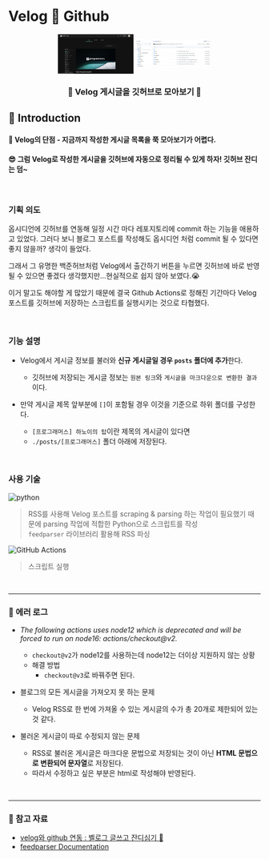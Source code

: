 # Velog 🔁 Github

<p align="center">
  <img src="./assets/velog_capture.png" align="center" width="30%"> 
  <img src="./assets/github_capture.png" align="center" width="30%"> 
</p>

<h3 align=center>🌱 Velog 게시글을 깃허브로 모아보기 🌱</h3>

## 👋 Introduction
<h4> 🥲 Velog의 단점 - 지금까지 작성한 게시글 목록을 쭉 모아보기가 어렵다. </h4>

<h4> 😎 그럼 Velog로 작성한 게시글을 깃허브에 자동으로 정리될 수 있게 하자! 깃허브 잔디는 덤~ </h4>

<br>

### 기획 의도
옵시디언에 깃허브를 연동해 일정 시간 마다 레포지토리에 commit 하는 기능을 애용하고 있었다. 그러다 보니 블로그 포스트를 작성해도 옵시디언 처럼 commit 될 수 있다면 좋지 않을까? 생각이 들었다. 

그래서 그 유명한 백준허브처럼 Velog에서 출간하기 버튼을 누르면 깃허브에 바로 반영될 수 있으면 좋겠다 생각했지만...현실적으로 쉽지 않아 보였다.😭 

이거 말고도 해야할 게 많았기 때문에 결국 Github Actions로 정해진 기간마다 Velog 포스트를 깃허브에 저장하는 스크립트를 실행시키는 것으로 타협했다.

<br>

### 기능 설명
- Velog에서 게시글 정보를 불러와 **신규 게시글일 경우 `posts` 폴더에 추가**한다.
  - 깃허브에 저장되는 게시글 정보는 `원본 링크`와 `게시글을 마크다운으로 변환한 결과`이다.

- 만약 게시글 제목 앞부분에 `[]`이 포함될 경우 이것을 기준으로 하위 폴더를 구성한다. 
  - `[프로그래머스] 하노이의 탑`이란 제목의 게시글이 있다면 
  - `./posts/[프로그래머스]` 폴더 아래에 저장된다.

<br>

### 사용 기술
![python](https://img.shields.io/badge/Python-3.8-3776AB.svg?style=flat&logo=python&logoColor=white)  
> RSS를 사용해 Velog 포스트를 scraping & parsing 하는 작업이 필요했기 때문에 parsing 작업에 적합한 Python으로 스크립트를 작성  
> `feedparser` 라이브러리 활용해 RSS 파싱
  
![GitHub Actions](https://img.shields.io/badge/github%20actions-%232671E5.svg?style=flat&logo=githubactions&logoColor=white)
> 스크립트 실행

<br>

---

### 🔧 에러 로그
- _The following actions uses node12 which is deprecated and will be forced to run on node16: actions/checkout@v2._
  - `checkout@v2`가 node12를 사용하는데 node12는 더이상 지원하지 않는 상황
  - 해결 방법
    - `checkout@v3`로 바꿔주면 된다.
  
- 블로그의 모든 게시글을 가져오지 못 하는 문제
  - Velog RSS로 한 번에 가져올 수 있는 게시글의 수가 총 20개로 제한되어 있는 것 같다.
  
- 불러온 게시글이 따로 수정되지 않는 문제
  - RSS로 불러온 게시글은 마크다운 문법으로 저장되는 것이 아닌 **HTML 문법으로 변환되어 문자열**로 저장된다. 
  - 따라서 수정하고 싶은 부분은 html로 작성해야 반영된다.

<br> 

---
### 🔗 참고 자료
- <a href="https://velog.io/@sooozi/velog%EC%99%80-github-%EC%97%B0%EB%8F%99-%EB%B2%A8%EB%A1%9C%EA%B7%B8-%EA%B8%80%EC%93%B0%EA%B3%A0-%EC%9E%94%EB%94%94%EC%8B%AC%EA%B8%B0" target="blank">velog와 github 연동 : 벨로그 글쓰고 잔디심기 🌱</a>
- <a href="https://feedparser.readthedocs.io/en/latest/common-rss-elements.html" target="blank">feedparser Documentation</a>
